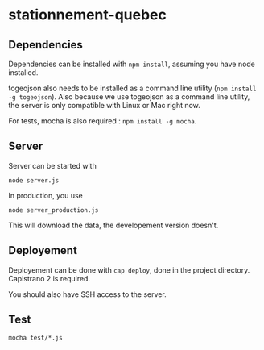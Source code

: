 stationnement-quebec
====================

## Dependencies

Dependencies can be installed with `npm install`, assuming you have node installed.

togeojson also needs to be installed as a command line utility (`npm install -g togeojson`). Also because we use togeojson as a command line utility, the server is only compatible with Linux or Mac right now.

For tests, mocha is also required : `npm install -g mocha`.

## Server

Server can be started with

`node server.js`

In production, you use 

`node server_production.js`

This will download the data, the developement version doesn't.

## Deployement

Deployement can be done with `cap deploy`, done in the project directory. Capistrano 2 is required.

You should also have SSH access to the server.

## Test

`mocha test/*.js`
